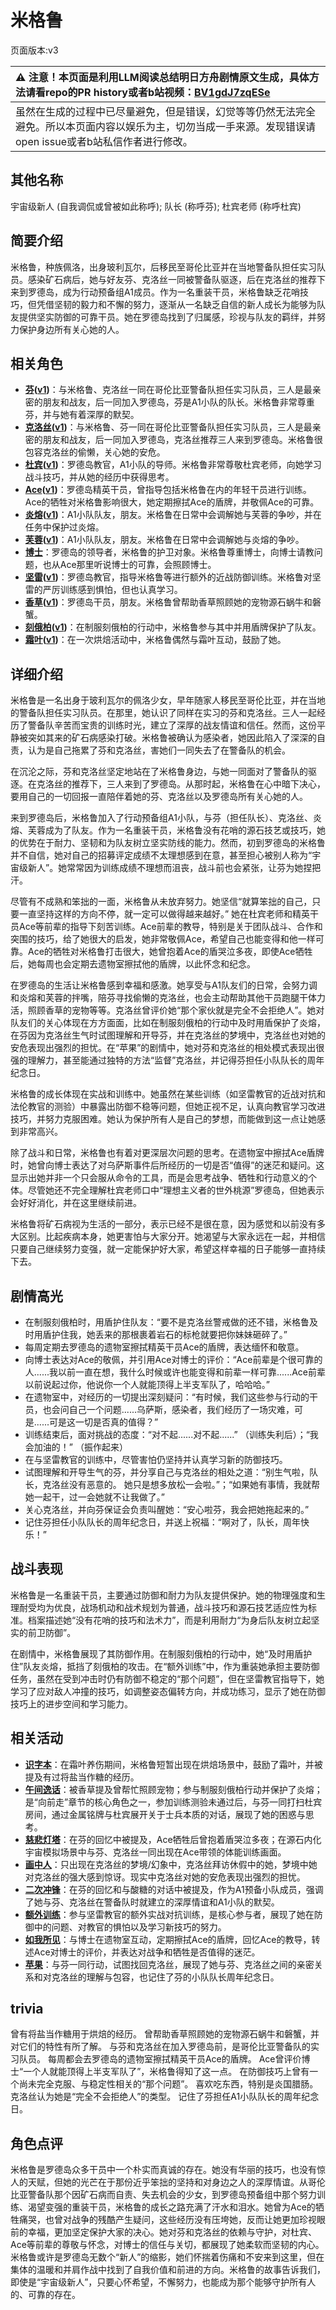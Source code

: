 # 米格鲁
页面版本:v3
 

| :warning: 注意！本页面是利用LLM阅读总结明日方舟剧情原文生成，具体方法请看repo的PR history或者b站视频：[BV1gdJ7zqESe](https://www.bilibili.com/video/BV1gdJ7zqESe/)         |
|:----------------------------|
| 虽然在生成的过程中已尽量避免，但是错误，幻觉等等仍然无法完全避免。所以本页面内容以娱乐为主，切勿当成一手来源。发现错误请open issue或者b站私信作者进行修改。|



## 其他名称
宇宙级新人 (自我调侃或曾被如此称呼); 队长 (称呼芬); 杜宾老师 (称呼杜宾)
## 简要介绍
米格鲁，种族佩洛，出身玻利瓦尔，后移民至哥伦比亚并在当地警备队担任实习队员。感染矿石病后，她与好友芬、克洛丝一同被警备队驱逐，后在克洛丝的推荐下来到罗德岛，成为行动预备组A1成员。作为一名重装干员，米格鲁缺乏花哨技巧，但凭借坚韧的毅力和不懈的努力，逐渐从一名缺乏自信的新人成长为能够为队友提供坚实防御的可靠干员。她在罗德岛找到了归属感，珍视与队友的羁绊，并努力保护身边所有关心她的人。
## 相关角色
-   **[芬](char_123_fang.md)([v1](../chars/char_123_fang.md))**：与米格鲁、克洛丝一同在哥伦比亚警备队担任实习队员，三人是最亲密的朋友和战友，后一同加入罗德岛，芬是A1小队的队长。米格鲁非常尊重芬，并与她有着深厚的默契。
-   **[克洛丝](char_124_kroos.md)([v1](../chars/char_124_kroos.md))**：与米格鲁、芬一同在哥伦比亚警备队担任实习队员，三人是最亲密的朋友和战友，后一同加入罗德岛，克洛丝推荐三人来到罗德岛。米格鲁很包容克洛丝的偷懒，关心她的安危。
-   **[杜宾](char_130_doberm.md)([v1](../chars/char_130_doberm.md))**：罗德岛教官，A1小队的导师。米格鲁非常尊敬杜宾老师，向她学习战斗技巧，并从她的经历中获得思考。
-   **[Ace](extended_char_Ace.md)([v1](../chars/extended_char_Ace.md))**：罗德岛精英干员，曾指导包括米格鲁在内的年轻干员进行训练。Ace的牺牲对米格鲁影响很大，她定期擦拭Ace的盾牌，并敬佩Ace的可靠。
-   **[炎熔](char_121_lava.md)([v1](../chars/char_121_lava.md))**：A1小队队友，朋友。米格鲁在日常中会调解她与芙蓉的争吵，并在任务中保护过炎熔。
-   **[芙蓉](char_120_hibisc.md)([v1](../chars/char_120_hibisc.md))**：A1小队队友，朋友。米格鲁在日常中会调解她与炎熔的争吵。
-   **[博士](extended_char_bo_shi.md)**：罗德岛的领导者，米格鲁的护卫对象。米格鲁尊重博士，向博士请教问题，也从Ace那里听说博士的可靠，会照顾博士。
-   **[坚雷](char_260_durnar.md)([v1](../chars/char_260_durnar.md))**：罗德岛教官，指导米格鲁等进行额外的近战防御训练。米格鲁对坚雷的严厉训练感到惧怕，但也认真学习。
-   **[香草](char_240_wyvern.md)([v1](../chars/char_240_wyvern.md))**：罗德岛干员，朋友。米格鲁曾帮助香草照顾她的宠物源石蜗牛和磐蟹。
-   **[刻俄柏](char_2013_cerber.md)([v1](../chars/char_2013_cerber.md))**：在制服刻俄柏的行动中，米格鲁参与其中并用盾牌保护了队友。
-   **[霜叶](char_193_frostl.md)([v1](../chars/char_193_frostl.md))**：在一次烘焙活动中，米格鲁偶然与霜叶互动，鼓励了她。
## 详细介绍
米格鲁是一名出身于玻利瓦尔的佩洛少女，早年随家人移民至哥伦比亚，并在当地的警备队担任实习队员。在那里，她认识了同样在实习的芬和克洛丝。三人一起经历了警备队辛苦而宝贵的训练时光，建立了深厚的战友情谊和信任。然而，这份平静被突如其来的矿石病感染打破。米格鲁被确认为感染者，她因此陷入了深深的自责，认为是自己拖累了芬和克洛丝，害她们一同失去了在警备队的机会。

在沉沦之际，芬和克洛丝坚定地站在了米格鲁身边，与她一同面对了警备队的驱逐。在克洛丝的推荐下，三人来到了罗德岛。从那时起，米格鲁在心中暗下决心，要用自己的一切回报一直陪伴着她的芬、克洛丝以及罗德岛所有关心她的人。

来到罗德岛后，米格鲁加入了行动预备组A1小队，与芬（担任队长）、克洛丝、炎熔、芙蓉成为了队友。作为一名重装干员，米格鲁没有花哨的源石技艺或技巧，她的优势在于耐力、坚韧和为队友树立坚实防线的能力。然而，初到罗德岛的米格鲁并不自信，她对自己的招募评定成绩不太理想感到在意，甚至担心被别人称为“宇宙级新人”。她常常因为训练成绩不理想而沮丧，战斗前也会紧张，让芬为她捏把汗。

尽管有不成熟和笨拙的一面，米格鲁从未放弃努力。她坚信“就算笨拙的自己，只要一直坚持这样的方向不停，就一定可以做得越来越好。” 她在杜宾老师和精英干员Ace等前辈的指导下刻苦训练。Ace前辈的教导，特别是关于团队战斗、合作和突围的技巧，给了她很大的启发，她非常敬佩Ace，希望自己也能变得和他一样可靠。Ace的牺牲对米格鲁打击很大，她曾抱着Ace的盾哭泣多夜，即使Ace牺牲后，她每周也会定期去遗物室擦拭他的盾牌，以此怀念和纪念。

在罗德岛的生活让米格鲁感到幸福和感激。她享受与A1队友们的日常，会努力调和炎熔和芙蓉的拌嘴，陪芬寻找偷懒的克洛丝，也会主动帮助其他干员跑腿干体力活，照顾香草的宠物等等。克洛丝曾评价她“那个家伙就是完全不会拒绝人”。她对队友们的关心体现在方方面面，比如在制服刻俄柏的行动中及时用盾保护了炎熔，在芬因为克洛丝生气时试图理解和开导芬，并在克洛丝的梦境中，克洛丝也对她的安危表现出强烈的担忧。在“苹果”的剧情中，她对芬和克洛丝的相处模式表现出很强的理解力，甚至能通过独特的方法“监督”克洛丝，并记得芬担任小队队长的周年纪念日。

米格鲁的成长体现在实战和训练中。她虽然在某些训练（如坚雷教官的近战对抗和法伦教官的测验）中暴露出防御不稳等问题，但她正视不足，认真向教官学习改进技巧，并努力克服困难。她认为保护所有人是自己的梦想，而能做到这一点让她感到非常高兴。

除了战斗和日常，米格鲁也有着对更深层次问题的思考。在遗物室中擦拭Ace盾牌时，她曾向博士表达了对乌萨斯事件后所经历的一切是否“值得”的迷茫和疑问。这显示出她并非一个只会服从命令的工具，而是会思考战争、牺牲和行动意义的个体。尽管她还不完全理解杜宾老师口中“理想主义者的世外桃源”罗德岛，但她表示会好好消化，并在这里继续前进。

米格鲁将矿石病视为生活的一部分，表示已经不是很在意，因为感觉和以前没有多大区别。比起疾病本身，她更害怕与大家分开。她渴望与大家永远在一起，并相信只要自己继续努力变强，就一定能保护好大家，希望这样幸福的日子能够一直持续下去。
## 剧情高光
*   在制服刻俄柏时，用盾护住队友：“要不是克洛丝警戒做的还不错，米格鲁及时用盾护住我，她丢来的那根裹着岩石的标枪就要把你妹妹砸碎了。”
*   每周定期去罗德岛的遗物室擦拭精英干员Ace的盾牌，表达缅怀和敬意。
*   向博士表达对Ace的敬佩，并引用Ace对博士的评价：“Ace前辈是个很可靠的人......我以前一直在想，我什么时候或许也能变得和前辈一样可靠......Ace前辈以前说起过你，他说你一个人就能顶得上半支军队了，哈哈哈。”
*   在遗物室中，对经历的一切提出深刻疑问：“有时候，我们这些参与行动的干员，也会问自己一个问题......乌萨斯，感染者，我们经历了一场灾难，可是......可是这一切是否真的值得？”
*   训练结束后，面对挑战的态度：“对不起......对不起......” （训练失利后）；“我会加油的！” （振作起来）
*   在与坚雷教官的训练中，尽管害怕仍坚持并认真学习新的防御技巧。
*   试图理解和开导生气的芬，并分享自己与克洛丝的相处之道：“别生气啦，队长，克洛丝没有恶意的。 她只是想多放松一会啦。”；“如果她有事情，我就帮她一起干，过一会她就不让我做了。”
*   关心克洛丝，并向芬保证会负责叫醒她：“安心啦芬，我会把她拖起来的。”
*   记住芬担任小队队长的周年纪念日，并送上祝福：“啊对了，队长，周年快乐！”
## 战斗表现
米格鲁是一名重装干员，主要通过防御和耐力为队友提供保护。她的物理强度和生理耐受均为优良，战场机动和战术规划为普通，战斗技巧和源石技艺适应性为标准。档案描述她“没有花哨的技巧和法术力”，而是利用耐力“为身后队友树立起坚实的前卫防御”。

在剧情中，米格鲁展现了其防御作用。在制服刻俄柏的行动中，她“及时用盾护住”队友炎熔，抵挡了刻俄柏的攻击。在“额外训练”中，作为重装她承担主要防御任务，虽然在受到冲击时仍有防御不稳定的“那个问题”，但在坚雷教官指导下，她学习了应对敌人冲撞的技巧，如调整姿态偏转方向，并成功练习，显示了她在防御技巧上的进步空间和学习能力。
## 相关活动
-   **[识字本](../stories/story_frostl_set_1.md)**：在霜叶养伤期间，米格鲁短暂出现在烘焙场景中，鼓励了霜叶，并被提及有过将盐当作糖的经历。
-   **[午间逸话](../stories/act7d5.md)**：被香草提及曾帮忙照顾宠物；参与制服刻俄柏行动并保护了炎熔；是“向前走”章节的核心角色之一，参加训练测验未通过后，与芬一同打扫杜宾房间，通过金属铭牌与杜宾展开关于士兵本质的对话，展现了她的困惑与思考。
-   **[慈悲灯塔](../stories/main_14.md)**：在芬的回忆中被提及，Ace牺牲后曾抱着盾哭泣多夜；在源石内化宇宙模拟场景中与芬、克洛丝一同出现在Ace带领的体能训练画面。
-   **[画中人](../stories/act16d5.md)**：只出现在克洛丝的梦境/幻象中，克洛丝拜访休假中的她，梦境中她对克洛丝的强大感到惊讶。现实中克洛丝对她的安危表现出强烈的担忧。
-   **[二次冲锋](../stories/story_fang_set_1.md)**：在芬的回忆和与酸糖的对话中被提及，作为A1预备小队成员，强调了她与芬、克洛丝在警备队时就建立的深厚情谊和A1小队的默契。
-   **[额外训练](../stories/story_durnar_set_1.md)**：参与坚雷教官的额外实战对抗训练，是核心参与者，展现了她在防御中的问题、对教官的惧怕以及学习新技巧的努力。
-   **[如我所见](../stories/act8mini.md)**：与博士在遗物室互动，定期擦拭Ace的盾牌，回忆Ace的教导，转述Ace对博士的评价，并表达对战争和牺牲是否值得的迷茫。
-   **[苹果](../stories/story_kroos_set_1.md)**：与芬一同行动，试图找回克洛丝，展现了她与芬、克洛丝之间的亲密关系和对克洛丝的理解与包容，也记住了芬的小队队长周年纪念日。
## trivia
曾有将盐当作糖用于烘焙的经历。
曾帮助香草照顾她的宠物源石蜗牛和磐蟹，并对它们的特性有所了解。
与芬和克洛丝在加入罗德岛前，是哥伦比亚警备队的实习队员。
每周都会去罗德岛的遗物室擦拭精英干员Ace的盾牌。
Ace曾评价博士“一个人就能顶得上半支军队了”，米格鲁得知了这一点。
在防御技巧上曾有一个尚未完全克服、与稳定性相关的“那个问题”。
喜欢吃东西，特别是炎国腊肠。
克洛丝认为她是“完全不会拒绝人”的类型。
记住了芬担任A1小队队长的周年纪念日。
## 角色点评
米格鲁是罗德岛众多干员中一个朴实而真诚的存在。她没有华丽的技巧，也没有惊人的天赋，但她的光芒在于那份近乎笨拙的坚持和对身边之人的深厚情谊。从哥伦比亚警备队那个因矿石病而自责、失去机会的少女，到罗德岛预备组中那个努力训练、渴望变强的重装干员，米格鲁的成长之路充满了汗水和泪水。她曾为Ace的牺牲痛哭，也曾对战争的残酷产生疑问，这些经历没有压垮她，反而让她更加珍视眼前的幸福，更加坚定保护大家的决心。她对芬和克洛丝的依赖与守护，对杜宾、Ace等前辈的尊敬与怀念，对博士的信任与关切，都展现了她柔软而坚韧的内心。米格鲁或许是罗德岛无数个“新人”的缩影，她们怀揣着伤痛和不安来到这里，但在集体的温暖和并肩作战中找到了自我价值和前进的方向。米格鲁的故事告诉我们，即使是“宇宙级新人”，只要心怀希望，不懈努力，也能成为那个能够守护所有人的、可靠的存在。